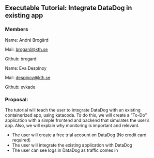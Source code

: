 ## Executable Tutorial: Integrate DataDog in existing app

### Members
Name: André Brogärd

Mail: brogard@kth.se

Github: brogard

Name: Eva Despinoy

Mail: despinoy@kth.se

Github: evkade

### Proposal:
The tutorial will teach the user to integrate DataDog with an existing containerized app, using katacoda.
To do this, we will create a ”To-Do” application with a simple frontend and backend that simulates the user’s app. Also, we will explain why monitoring is important and relevant.


* The user will create a free trial account on DataDog (No credit card required)
* The user will integrate the existing application with DataDog
* The user can see logs in DataDog as traffic comes in
